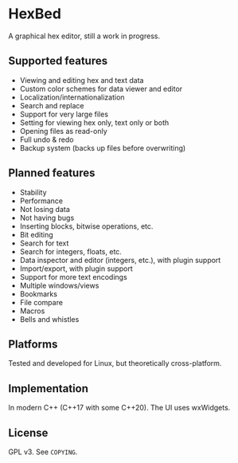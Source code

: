 # HexBed
A graphical hex editor, still a work in progress.

## Supported features
* Viewing and editing hex and text data
* Custom color schemes for data viewer and editor
* Localization/internationalization
* Search and replace
* Support for very large files
* Setting for viewing hex only, text only or both
* Opening files as read-only
* Full undo & redo
* Backup system (backs up files before overwriting)

## Planned features
* Stability
* Performance
* Not losing data
* Not having bugs
* Inserting blocks, bitwise operations, etc.
* Bit editing
* Search for text
* Search for integers, floats, etc.
* Data inspector and editor (integers, etc.), with plugin support
* Import/export, with plugin support
* Support for more text encodings
* Multiple windows/views
* Bookmarks
* File compare
* Macros
* Bells and whistles

## Platforms
Tested and developed for Linux, but theoretically cross-platform.

## Implementation
In modern C++ (C++17 with some C++20). The UI uses wxWidgets.

## License
GPL v3. See `COPYING`.
